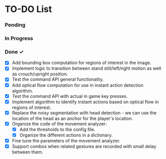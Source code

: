 # TO-DO List

### Pending

### In Progress

### Done ✓

- [x] Add bounding box computation for regions of interest in the image.
- [x] Implement logic to transition between stand still/left/right motion as well as crouch/upright position.
- [x] Test the command API general functionality.
- [x] Add optical flow computation for use in instant action detection algorithm.
- [x] Test the command API with actual in game key presses.
- [x] Implement algorithm to identify instant actions based on optical flow in regions of interest.
- [x] Replace the noisy segmentation with head detection - we can use the location of the head as
an anchor for the player's location.
- [x] Organize the code of the movement analyzer:
  - [x] Add the thresholds to the config file.
  - [x] Organize the different actions in a dictionary.
- [x] Fine tune the parameters of the movement analyzer.
- [x] Support combos when related gestures are recorded with small delay between them.
